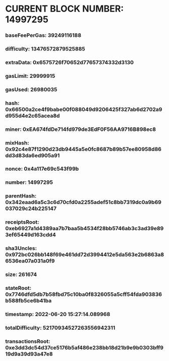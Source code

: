 # CURRENT BLOCK NUMBER: 14997295

### baseFeePerGas: 39249116188
### difficulty: 13476572879525885
### extraData: 0x6575726f70652d77657374332d3130
### gasLimit: 29999915
### gasUsed: 26980035
### hash: 0x66500a2ce4f9babe00f088049d9206425f327ab6d2702a9d955d4e2c65acea8d
### miner: 0xEA674fdDe714fd979de3EdF0F56AA9716B898ec8
### mixHash: 0x92c4e87f1290d23db9445a5e0fc8687b89b57ee80958d86dd3d83da6ed905a91
### nonce: 0x4a117e69c543f99b
### number: 14997295
### parentHash: 0x342eaad6a5c3c6d70cfd0a2255adef51c8bb7319dc0a9b69037029c24b225147
### receiptsRoot: 0xeb6927a1d4389aa7b7baa5b4534f28bb5746ab3c3ad39e893ef65449d163cdd4
### sha3Uncles: 0x972bc026bb148f69e461dd72d3994412e5da563e2b6863a86536ea07a031a0f9
### size: 261674
### stateRoot: 0x7746dfd5db7b58fbd75c10ba0f8326055a5cff54fda903836b588fb5ce6b41ba
### timestamp: 2022-06-20 15:27:14.089968
### totalDifficulty: 52170934527263556942311
### transactionsRoot: 0xe3dd3dc54d37ce5176b5af486e238bb18d21b9e9b0303bff919d9a39d93a47e8
